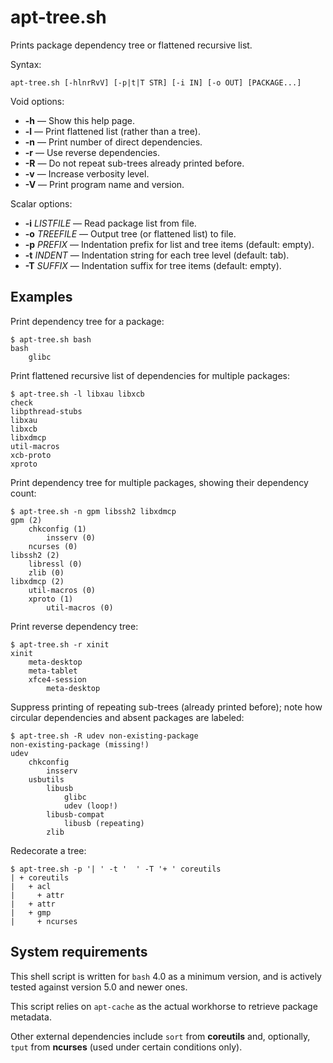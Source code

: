 
# apt-tree.sh

Prints package dependency tree or flattened recursive list.

Syntax:

```shell
apt-tree.sh [-hlnrRvV] [-p|t|T STR] [-i IN] [-o OUT] [PACKAGE...]
```

Void options:

* **-h** — Show this help page.
* **-l** — Print flattened list (rather than a tree).
* **-n** — Print number of direct dependencies.
* **-r** — Use reverse dependencies.
* **-R** — Do not repeat sub-trees already printed before.
* **-v** — Increase verbosity level.
* **-V** — Print program name and version.

Scalar options:

* **-i** _LISTFILE_ — Read package list from file.
* **-o** _TREEFILE_ — Output tree (or flattened list) to file.
* **-p** _PREFIX_ — Indentation prefix for list and tree items (default: empty).
* **-t** _INDENT_ — Indentation string for each tree level (default: tab).
* **-T** _SUFFIX_ — Indentation suffix for tree items (default: empty).


## Examples

Print dependency tree for a package:

```
$ apt-tree.sh bash
bash
	glibc
```

Print flattened recursive list of dependencies for multiple packages:

```
$ apt-tree.sh -l libxau libxcb
check
libpthread-stubs
libxau
libxcb
libxdmcp
util-macros
xcb-proto
xproto
```

Print dependency tree for multiple packages, showing their dependency count:

```
$ apt-tree.sh -n gpm libssh2 libxdmcp
gpm (2)
	chkconfig (1)
		insserv (0)
	ncurses (0)
libssh2 (2)
	libressl (0)
	zlib (0)
libxdmcp (2)
	util-macros (0)
	xproto (1)
		util-macros (0)
```

Print reverse dependency tree:

```
$ apt-tree.sh -r xinit
xinit
	meta-desktop
	meta-tablet
	xfce4-session
		meta-desktop
```

Suppress printing of repeating sub-trees (already printed before);
note how circular dependencies and absent packages are labeled:

```
$ apt-tree.sh -R udev non-existing-package
non-existing-package (missing!)
udev
	chkconfig
		insserv
	usbutils
		libusb
			glibc
			udev (loop!)
		libusb-compat
			libusb (repeating)
		zlib
```

Redecorate a tree:

```
$ apt-tree.sh -p '| ' -t '  ' -T '+ ' coreutils
| + coreutils
|   + acl
|     + attr
|   + attr
|   + gmp
|     + ncurses
```


## System requirements

This shell script is written for `bash` 4.0 as a minimum version,
and is actively tested against version 5.0 and newer ones.

This script relies on `apt-cache` as the actual workhorse
to retrieve package metadata.

Other external dependencies include `sort` from **coreutils**
and, optionally, `tput` from **ncurses** (used under certain conditions only).
